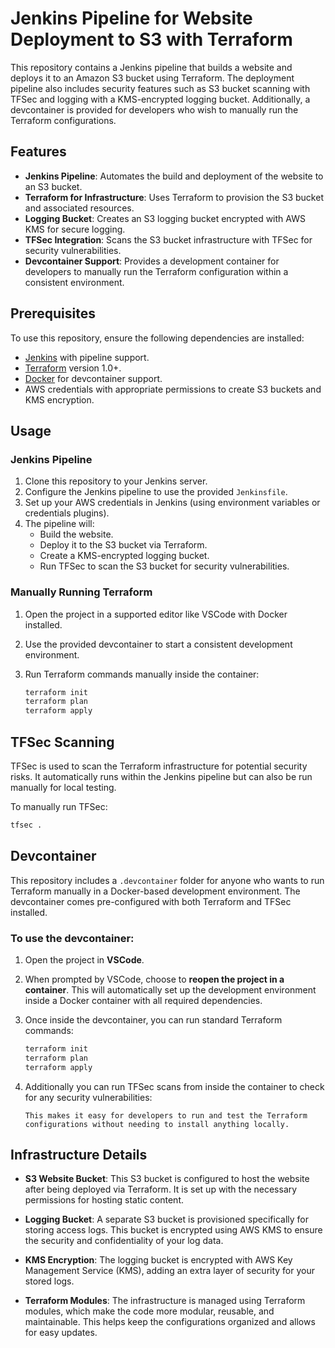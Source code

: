 # Jenkins Pipeline for Website Deployment to S3 with Terraform

This repository contains a Jenkins pipeline that builds a website and deploys it to an Amazon S3 bucket using Terraform. The deployment pipeline also includes security features such as S3 bucket scanning with TFSec and logging with a KMS-encrypted logging bucket. Additionally, a devcontainer is provided for developers who wish to manually run the Terraform configurations.

## Features

- **Jenkins Pipeline**: Automates the build and deployment of the website to an S3 bucket.
- **Terraform for Infrastructure**: Uses Terraform to provision the S3 bucket and associated resources.
- **Logging Bucket**: Creates an S3 logging bucket encrypted with AWS KMS for secure logging.
- **TFSec Integration**: Scans the S3 bucket infrastructure with TFSec for security vulnerabilities.
- **Devcontainer Support**: Provides a development container for developers to manually run the Terraform configuration within a consistent environment.

## Prerequisites

To use this repository, ensure the following dependencies are installed:

- [Jenkins](https://www.jenkins.io/) with pipeline support.
- [Terraform](https://www.terraform.io/) version 1.0+.
- [Docker](https://www.docker.com/) for devcontainer support.
- AWS credentials with appropriate permissions to create S3 buckets and KMS encryption.

## Usage

### Jenkins Pipeline

1. Clone this repository to your Jenkins server.
2. Configure the Jenkins pipeline to use the provided `Jenkinsfile`.
3. Set up your AWS credentials in Jenkins (using environment variables or credentials plugins).
4. The pipeline will:
   - Build the website.
   - Deploy it to the S3 bucket via Terraform.
   - Create a KMS-encrypted logging bucket.
   - Run TFSec to scan the S3 bucket for security vulnerabilities.

### Manually Running Terraform

1. Open the project in a supported editor like VSCode with Docker installed.
2. Use the provided devcontainer to start a consistent development environment.
3. Run Terraform commands manually inside the container:

   ```bash
   terraform init
   terraform plan
   terraform apply

## TFSec Scanning

TFSec is used to scan the Terraform infrastructure for potential security risks. It automatically runs within the Jenkins pipeline but can also be run manually for local testing.

To manually run TFSec:

```bash
tfsec .
```

## Devcontainer

This repository includes a `.devcontainer` folder for anyone who wants to run Terraform manually in a Docker-based development environment. The devcontainer comes pre-configured with both Terraform and TFSec installed.

### To use the devcontainer:

1. Open the project in **VSCode**.
2. When prompted by VSCode, choose to **reopen the project in a container**. This will automatically set up the development environment inside a Docker container with all required dependencies.
3. Once inside the devcontainer, you can run standard Terraform commands:

   ```bash
   terraform init
   terraform plan
   terraform apply
4. Additionally you can run TFSec scans from inside the container to check for any security vulnerabilities: 
    ```tfsec .
    This makes it easy for developers to run and test the Terraform configurations without needing to install anything locally.

## Infrastructure Details

- **S3 Website Bucket**: This S3 bucket is configured to host the website after being deployed via Terraform. It is set up with the necessary permissions for hosting static content.
  
- **Logging Bucket**: A separate S3 bucket is provisioned specifically for storing access logs. This bucket is encrypted using AWS KMS to ensure the security and confidentiality of your log data.

- **KMS Encryption**: The logging bucket is encrypted with AWS Key Management Service (KMS), adding an extra layer of security for your stored logs.

- **Terraform Modules**: The infrastructure is managed using Terraform modules, which make the code more modular, reusable, and maintainable. This helps keep the configurations organized and allows for easy updates.
